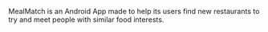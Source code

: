 MealMatch is an Android App made to help its users find new restaurants to try and meet people with similar food interests.
